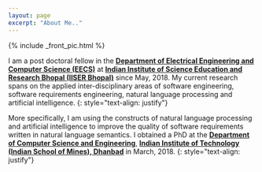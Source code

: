 ```yaml
---
layout: page
excerpt: "About Me.."
---
```


<div class='pure-g'>

<div class='pure-u-1 pure-u-sm-1-2 pure-u-md-13-24 top-left'> {% include _front_pic.html %} </div>

<div class='pure-u-1 pure-u-sm-1-2 pure-u-md-11-24 top-right' markdown='1'>
</div>
</div>


I am a post doctoral fellow in the **[Department of Electrical Engineering and Computer Science (EECS)](https://eecs.iiserb.ac.in/)** at **[Indian Institute of Science Education and Research Bhopal (IISER Bhopal)](https://www.iiserb.ac.in/)** since May, 2018. My current research spans on the applied inter-disciplinary areas of software engineering, software requirements engineering, natural language processing and artificial intelligence. 
{: style="text-align: justify"}

More specifically, I am using the constructs of natural language processing and artificial intelligence to improve the quality of software requirements written in natural language semantics. I obtained a PhD at the **[Department of Computer Science and Engineering](https://www.iitism.ac.in/index.php/Departments/dept_cse)**, **[Indian Institute of Technology (Indian School of Mines), Dhanbad](https://www.iitism.ac.in/)** in March, 2018. 
{: style="text-align: justify"}







